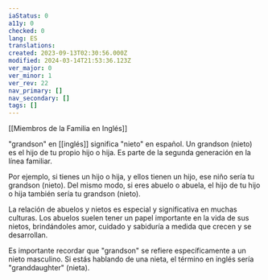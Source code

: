 ```yaml
---
iaStatus: 0
a11y: 0
checked: 0
lang: ES
translations: 
created: 2023-09-13T02:30:56.000Z
modified: 2024-03-14T21:53:36.123Z
ver_major: 0
ver_minor: 1
ver_rev: 22
nav_primary: []
nav_secondary: []
tags: []
---
```

[[Miembros de la Familia en Inglés]]

"grandson" en [[inglés]] significa "nieto" en español. Un grandson (nieto) es el hijo de tu propio hijo o hija. Es parte de la segunda generación en la línea familiar.

Por ejemplo, si tienes un hijo o hija, y ellos tienen un hijo, ese niño sería tu grandson (nieto). Del mismo modo, si eres abuelo o abuela, el hijo de tu hijo o hija también sería tu grandson (nieto).

La relación de abuelos y nietos es especial y significativa en muchas culturas. Los abuelos suelen tener un papel importante en la vida de sus nietos, brindándoles amor, cuidado y sabiduría a medida que crecen y se desarrollan.

Es importante recordar que "grandson" se refiere específicamente a un nieto masculino. Si estás hablando de una nieta, el término en inglés sería "granddaughter" (nieta).